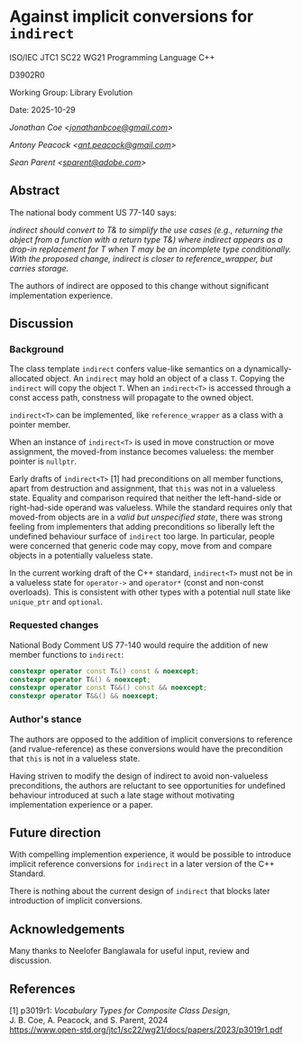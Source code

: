 # Against implicit conversions for `indirect`

<!-- markdownlint-disable MD029 -->

ISO/IEC JTC1 SC22 WG21 Programming Language C++

D3902R0

Working Group: Library Evolution

Date: 2025-10-29

_Jonathan Coe \<<jonathanbcoe@gmail.com>\>_

_Antony Peacock \<<ant.peacock@gmail.com>\>_

_Sean Parent \<<sparent@adobe.com>\>_

## Abstract

The national body comment US 77-140 says:

_indirect should convert to T& to simplify the use cases (e.g., returning the object from a function with a return type T&) where indirect appears as a drop-in replacement for T when T may be an incomplete type conditionally. With the proposed change, indirect is closer to reference_wrapper, but carries storage._

The authors of indirect are opposed to this change without significant implementation experience.

## Discussion

### Background

The class template `indirect` confers value-like semantics on a
dynamically-allocated object. An `indirect` may hold an object of a class `T`.
Copying the `indirect` will copy the object `T`. When an `indirect<T>` is
accessed through a const access path, constness will propagate to the owned
object.

`indirect<T>` can be implemented, like `reference_wrapper` as a class with a
pointer member.

When an instance of `indirect<T>` is used in move construction or move assignment,
the moved-from instance becomes valueless: the member pointer is `nullptr`.

Early drafts of `indirect<T>` [1] had preconditions on all member functions, apart
from destruction and assignment, that `this` was not in a valueless state.
Equality and comparison required that neither the left-hand-side or right-had-side operand
was valueless. While the standard requires only that moved-from objects are in a _valid but unspecified state_, there was strong feeling from implementers that adding preconditions
so liberally left the undefined behaviour surface of `indirect` too large. In particular,
people were concerned that generic code may copy, move from and compare objects in a
potentially valueless state.

In the current working draft of the C++ standard, `indirect<T>` must not be in a valueless state
for `operator->` and `operator*` (const and non-const overloads). This is consistent with other
types with a potential null state like `unique_ptr` and `optional`.

### Requested changes

National Body Comment US 77-140 would require the addition of new member functions to `indirect`:

```c++
constexpr operator const T&() const & noexcept;
constexpr operator T&() & noexcept;
constexpr operator const T&&() const && noexcept;
constexpr operator T&&() && noexcept;
```

### Author's stance

The authors are opposed to the addition of implicit conversions to reference (and rvalue-reference)
as these conversions would have the precondition that `this` is not in a valueless state.

Having striven to modify the design of indirect to avoid non-valueless preconditions, the authors are reluctant to
see opportunities for undefined behaviour introduced at such a late stage without motivating implementation experience or a paper.

## Future direction

With compelling implemention experience, it would be possible to introduce implicit reference conversions
for `indirect` in a later version of the C++ Standard.

There is nothing about the current design of `indirect` that blocks later introduction of implicit conversions.

## Acknowledgements

Many thanks to Neelofer Banglawala for useful input, review and discussion.

## References

[1] p3019r1: _Vocabulary Types for Composite Class Design_, \
J. B. Coe, A. Peacock, and S. Parent, 2024 \
<https://www.open-std.org/jtc1/sc22/wg21/docs/papers/2023/p3019r1.pdf>
